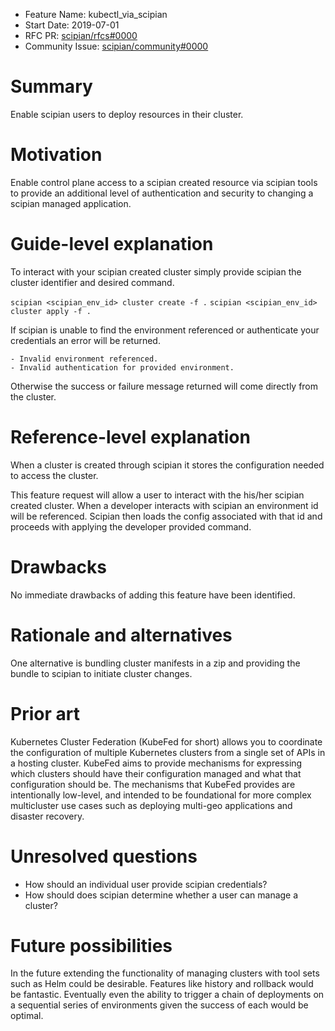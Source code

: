 - Feature Name: kubectl_via_scipian
- Start Date: 2019-07-01
- RFC PR: [scipian/rfcs#0000](https://github.com/scipian/rfcs/pull/0000)
- Community Issue: [scipian/community#0000](https://github.com/scipian/community/issues/0000)

# Summary
[summary]: #summary

Enable scipian users to deploy resources in their cluster.

# Motivation
[motivation]: #motivation

Enable control plane access to a scipian created resource via scipian tools to provide an additional level of authentication and security to changing a scipian managed application.

# Guide-level explanation
[guide-level-explanation]: #guide-level-explanation

To interact with your scipian created cluster simply provide scipian the cluster identifier and desired command.

`scipian <scipian_env_id> cluster create -f .`
`scipian <scipian_env_id> cluster apply -f .`

If scipian is unable to find the environment referenced or authenticate your credentials an error will be returned. 

```
- Invalid environment referenced.
- Invalid authentication for provided environment.
```

Otherwise the success or failure message returned will come directly from the cluster.

# Reference-level explanation
[reference-level-explanation]: #reference-level-explanation

When a cluster is created through scipian it stores the configuration needed to access the cluster.

This feature request will allow a user to interact with the his/her scipian created cluster. When a developer interacts with scipian an environment id will be referenced. Scipian then loads the config associated with that id and proceeds with applying the developer provided command.

# Drawbacks
[drawbacks]: #drawbacks

No immediate drawbacks of adding this feature have been identified.

# Rationale and alternatives
[rationale-and-alternatives]: #rationale-and-alternatives

One alternative is bundling cluster manifests in a zip and providing the bundle to scipian to initiate cluster changes.

# Prior art
[prior-art]: #prior-art

Kubernetes Cluster Federation (KubeFed for short) allows you to coordinate the configuration of multiple Kubernetes clusters from a single set of APIs in a hosting cluster. KubeFed aims to provide mechanisms for expressing which clusters should have their configuration managed and what that configuration should be. The mechanisms that KubeFed provides are intentionally low-level, and intended to be foundational for more complex multicluster use cases such as deploying multi-geo applications and disaster recovery.

# Unresolved questions
[unresolved-questions]: #unresolved-questions

- How should an individual user provide scipian credentials?
- How should does scipian determine whether a user can manage a cluster?

# Future possibilities
[future-possibilities]: #future-possibilities

In the future extending the functionality of managing clusters with tool sets such as Helm could be desirable.
Features like history and rollback would be fantastic. Eventually even the ability to trigger a chain of deployments on a sequential series of environments given the success of each would be optimal.